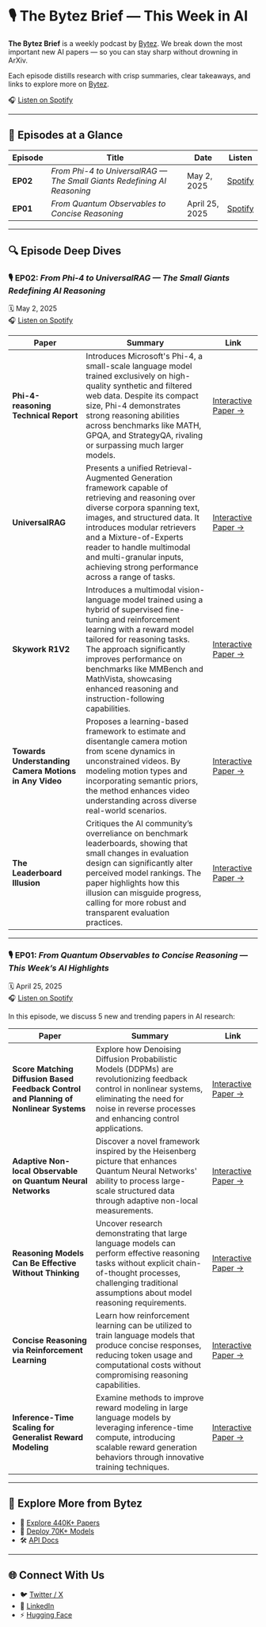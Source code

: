 # 🎙️ The Bytez Brief — This Week in AI

**The Bytez Brief** is a weekly podcast by [Bytez](https://bytez.com). We break down the most important new AI papers — so you can stay sharp without drowning in ArXiv.

Each episode distills research with crisp summaries, clear takeaways, and links to explore more on [Bytez](https://bytez.com).

🎧 [Listen on Spotify](https://open.spotify.com/show/1ioahel9NAWYqt252zAkwk?si=7fd90a40ea9b40e3)

---

## 📅 Episodes at a Glance

| Episode | Title | Date | Listen |
|--------|-------|------|--------|
| **EP02** | *From Phi-4 to UniversalRAG — The Small Giants Redefining AI Reasoning* | May 2, 2025 | [Spotify](https://open.spotify.com/episode/3N4ERFTt4m4ao4StJM8Al9) |
| **EP01** | *From Quantum Observables to Concise Reasoning* | April 25, 2025 | [Spotify](https://open.spotify.com/episode/2cYQSu4rBlv3P3YyU4y2mK?si=62238910b8ac4345) |

---

## 🔍 Episode Deep Dives

### 🎙️ EP02: *From Phi-4 to UniversalRAG — The Small Giants Redefining AI Reasoning*  
🗓️ May 2, 2025  
🎧 [Listen on Spotify](https://open.spotify.com/episode/3N4ERFTt4m4ao4StJM8Al9)

| Paper | Summary | Link |
|-------|---------|------|
| **Phi-4-reasoning Technical Report** | Introduces Microsoft's Phi-4, a small-scale language model trained exclusively on high-quality synthetic and filtered web data. Despite its compact size, Phi-4 demonstrates strong reasoning abilities across benchmarks like MATH, GPQA, and StrategyQA, rivaling or surpassing much larger models. | [Interactive Paper →](https://bytez.com/docs/arxiv/2504.21318/paper) |
| **UniversalRAG** | Presents a unified Retrieval-Augmented Generation framework capable of retrieving and reasoning over diverse corpora spanning text, images, and structured data. It introduces modular retrievers and a Mixture-of-Experts reader to handle multimodal and multi-granular inputs, achieving strong performance across a range of tasks. | [Interactive Paper →](https://bytez.com/docs/arxiv/2504.20734/paper) |
| **Skywork R1V2** | Introduces a multimodal vision-language model trained using a hybrid of supervised fine-tuning and reinforcement learning with a reward model tailored for reasoning tasks. The approach significantly improves performance on benchmarks like MMBench and MathVista, showcasing enhanced reasoning and instruction-following capabilities. | [Interactive Paper →](https://bytez.com/docs/arxiv/2504.16656/paper) |
| **Towards Understanding Camera Motions in Any Video** | Proposes a learning-based framework to estimate and disentangle camera motion from scene dynamics in unconstrained videos. By modeling motion types and incorporating semantic priors, the method enhances video understanding across diverse real-world scenarios. | [Interactive Paper →](https://bytez.com/docs/arxiv/2504.15376/paper) |
| **The Leaderboard Illusion** | Critiques the AI community’s overreliance on benchmark leaderboards, showing that small changes in evaluation design can significantly alter perceived model rankings. The paper highlights how this illusion can misguide progress, calling for more robust and transparent evaluation practices. | [Interactive Paper →](https://bytez.com/docs/arxiv/2504.20879/paper) |

---

### 🎙️ EP01: *From Quantum Observables to Concise Reasoning — This Week’s AI Highlights*  
🗓️ April 25, 2025  
🎧 [Listen on Spotify](https://open.spotify.com/episode/2cYQSu4rBlv3P3YyU4y2mK?si=62238910b8ac4345)

In this episode, we discuss 5 new and trending papers in AI research:

| Paper | Summary | Link |
|-------|---------|------|
| **Score Matching Diffusion Based Feedback Control and Planning of Nonlinear Systems** | Explore how Denoising Diffusion Probabilistic Models (DDPMs) are revolutionizing feedback control in nonlinear systems, eliminating the need for noise in reverse processes and enhancing control applications. | [Interactive Paper →](https://bytez.com/docs/arxiv/2504.09836/paper) |
| **Adaptive Non-local Observable on Quantum Neural Networks** | Discover a novel framework inspired by the Heisenberg picture that enhances Quantum Neural Networks' ability to process large-scale structured data through adaptive non-local measurements. |[Interactive Paper →](https://bytez.com/docs/arxiv/2504.13414/paper) |
| **Reasoning Models Can Be Effective Without Thinking** | Uncover research demonstrating that large language models can perform effective reasoning tasks without explicit chain-of-thought processes, challenging traditional assumptions about model reasoning requirements. |[Interactive Paper →](https://bytez.com/docs/arxiv/2504.09858/paper) |
| **Concise Reasoning via Reinforcement Learning** | Learn how reinforcement learning can be utilized to train language models that produce concise responses, reducing token usage and computational costs without compromising reasoning capabilities. |[Interactive Paper →](https://bytez.com/docs/arxiv/2504.05185/paper) |
| **Inference-Time Scaling for Generalist Reward Modeling** | Examine methods to improve reward modeling in large language models by leveraging inference-time compute, introducing scalable reward generation behaviors through innovative training techniques. |[Interactive Paper →](https://bytez.com/docs/arxiv/2504.02495/paper) |

---

## 🧠 Explore More from Bytez

- 📄 [Explore 440K+ Papers](https://bytez.com)  
- 🤖 [Deploy 70K+ Models](https://bytez.com/search)  
- 🛠️ [API Docs](https://docs.bytez.com)

---

## 🌐 Connect With Us

- 🐦 [Twitter / X](https://x.com/bytez)  
- 💼 [LinkedIn](https://linkedin.com/company/bytez)
- ⚡ [Hugging Face](https://huggingface.co/bytez-ai)  
